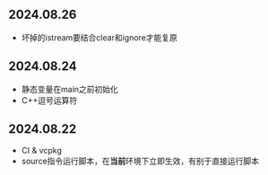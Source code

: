 ## 2024.08.26
- 坏掉的istream要结合clear和ignore才能复原

## 2024.08.24
- 静态变量在main之前初始化
- C++逗号运算符

## 2024.08.22
- CI & vcpkg
- source指令运行脚本，在**当前**环境下立即生效，有别于直接运行脚本
